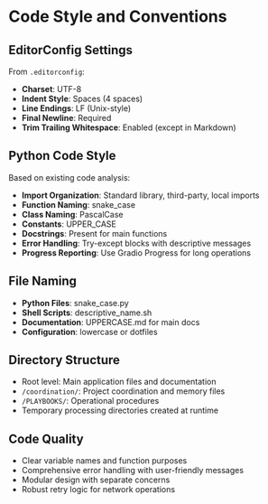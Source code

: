 # Code Style and Conventions

## EditorConfig Settings
From `.editorconfig`:
- **Charset**: UTF-8
- **Indent Style**: Spaces (4 spaces)
- **Line Endings**: LF (Unix-style)
- **Final Newline**: Required
- **Trim Trailing Whitespace**: Enabled (except in Markdown)

## Python Code Style
Based on existing code analysis:
- **Import Organization**: Standard library, third-party, local imports
- **Function Naming**: snake_case
- **Class Naming**: PascalCase
- **Constants**: UPPER_CASE
- **Docstrings**: Present for main functions
- **Error Handling**: Try-except blocks with descriptive messages
- **Progress Reporting**: Use Gradio Progress for long operations

## File Naming
- **Python Files**: snake_case.py
- **Shell Scripts**: descriptive_name.sh
- **Documentation**: UPPERCASE.md for main docs
- **Configuration**: lowercase or dotfiles

## Directory Structure
- Root level: Main application files and documentation
- `/coordination/`: Project coordination and memory files
- `/PLAYBOOKS/`: Operational procedures
- Temporary processing directories created at runtime

## Code Quality
- Clear variable names and function purposes
- Comprehensive error handling with user-friendly messages
- Modular design with separate concerns
- Robust retry logic for network operations